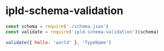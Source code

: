 # ipld-schema-validation

```js
const schema = require('./schema.json')
const validate = require('ipld-schema-validation')(schema)

validate({ hello: 'world' }, 'TypeName')
```
